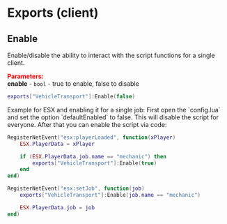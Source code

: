 
# Exports (client)

## Enable

Enable/disable the ability to interact with the script functions for a single client.

<font style="color:red;">**Parameters:**</font><br>
**enable** - `bool` - true to enable, false to disable

```lua
exports["VehicleTransport"]:Enable(false)
```

<div class="infobox info" markdown="1">
Example for ESX and enabling it for a single job:
First open the `config.lua` and set the option `defaultEnabled` to false. This will disable the script for everyone. After that you can enable the script via code:

```lua
RegisterNetEvent("esx:playerLoaded", function(xPlayer)
    ESX.PlayerData = xPlayer

    if (ESX.PlayerData.job.name == "mechanic") then
        exports["VehicleTransport"]:Enable(true)
    end
end)

RegisterNetEvent("esx:setJob", function(job)
    exports["VehicleTransport"]:Enable(job.name == "mechanic")

    ESX.PlayerData.job = job
end)
```
</div>
